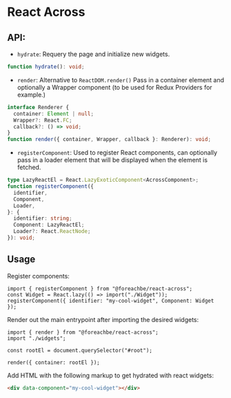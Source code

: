 # React Across

## API:

- `hydrate`: Requery the page and initialize new widgets.

```ts
function hydrate(): void;
```

- `render`: Alternative to `ReactDOM.render()`
  Pass in a container element and optionally a Wrapper component (to be used for Redux Providers for example.)

```ts
interface Renderer {
  container: Element | null;
  Wrapper?: React.FC;
  callback?: () => void;
}
function render({ container, Wrapper, callback }: Renderer): void;
```

- `registerComponent`: Used to register React components, can optionally pass in a loader element that will be displayed when the element is fetched.

```ts
type LazyReactEl = React.LazyExoticComponent<AcrossComponent>;
function registerComponent({
  identifier,
  Component,
  Loader,
}: {
  identifier: string;
  Component: LazyReactEl;
  Loader?: React.ReactNode;
}): void;
```

## Usage

Register components:

```tsx
import { registerComponent } from "@foreachbe/react-across";
const Widget = React.lazy(() => import("./Widget"));
registerComponent({ identifier: "my-cool-widget", Component: Widget });
```

Render out the main entrypoint after importing the desired widgets:

```tsx
import { render } from "@foreachbe/react-across";
import "./widgets";

const rootEl = document.querySelector("#root");

render({ container: rootEl });
```

Add HTML with the following markup to get hydrated with react widgets:

```html
<div data-component="my-cool-widget"></div>
```
